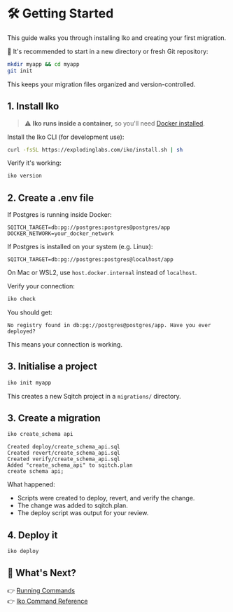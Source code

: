 # 🛠️ Getting Started

This guide walks you through installing Iko and creating your first migration.

📁 It's recommended to start in a new directory or fresh Git repository:

```sh
mkdir myapp && cd myapp
git init
```

This keeps your migration files organized and version-controlled.

## 1. Install Iko

> ⚠️ **Iko runs inside a container,** so you'll need [Docker
> installed](https://docs.docker.com/get-docker/).

Install the Iko CLI (for development use):

```sh
curl -fsSL https://explodinglabs.com/iko/install.sh | sh
```

Verify it's working:

```sh
iko version
```

## 2. Create a .env file

If Postgres is running inside Docker:

```
SQITCH_TARGET=db:pg://postgres:postgres@postgres/app
DOCKER_NETWORK=your_docker_network
```

If Postgres is installed on your system (e.g. Linux):

```
SQITCH_TARGET=db:pg://postgres:postgres@localhost/app
```

On Mac or WSL2, use `host.docker.internal` instead of `localhost`.

Verify your connection:

```sh
iko check
```

You should get:

```
No registry found in db:pg://postgres@postgres/app. Have you ever deployed?
```

This means your connection is working.

## 3. Initialise a project

```sh
iko init myapp
```

This creates a new Sqitch project in a `migrations/` directory.

## 3. Create a migration

```sh
iko create_schema api
```

```
Created deploy/create_schema_api.sql
Created revert/create_schema_api.sql
Created verify/create_schema_api.sql
Added "create_schema_api" to sqitch.plan
create schema api;
```

What happened:

- Scripts were created to deploy, revert, and verify the change.
- The change was added to sqitch.plan.
- The deploy script was output for your review.

## 4. Deploy it

```sh
iko deploy
```

## 🧭 What's Next?

👉 [Running Commands](./running.md)  
👉 [Iko Command Reference](./commands.md)
